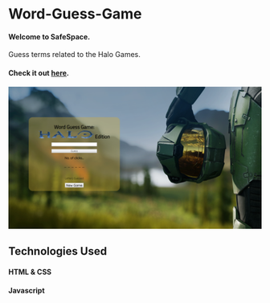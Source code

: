 # Word-Guess-Game

#### Welcome to SafeSpace. 

Guess terms related to the Halo Games.

#### Check it out [here](https://sapulsic.github.io/Word-Guess-Game/).

![screenshot](assets/images/HaloBG.png)

## Technologies Used

#### HTML & CSS
#### Javascript
